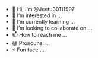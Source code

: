 - 👋 Hi, I’m @Jeetu30111997
- 👀 I’m interested in ...
- 🌱 I’m currently learning ...
- 💞️ I’m looking to collaborate on ...
- 📫 How to reach me ...
- 😄 Pronouns: ...
- ⚡ Fun fact: ...

<!---
Jeetu30111997/Jeetu30111997 is a ✨ special ✨ repository because its `README.md` (this file) appears on your GitHub profile.
You can click the Preview link to take a look at your changes.
--->
